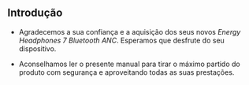 ## Introdução

*	Agradecemos a sua confiança e a aquisição dos seus novos *Energy Headphones 7 Bluetooth ANC*. Esperamos que desfrute do seu dispositivo.

* Aconselhamos ler o presente manual para tirar o máximo partido do produto com segurança e aproveitando todas as suas prestações.
